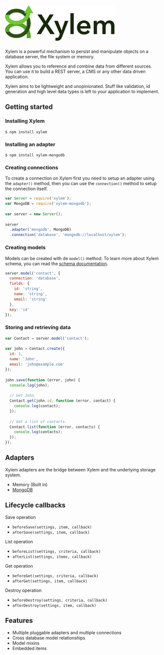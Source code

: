 # ![Xylem](https://raw.githubusercontent.com/recidive/xylem/master/docs/xylem-logo.png)

Xylem is a powerful mechanism to persist and manipulate objects on a database server, the file system or memory.

Xylem allows you to reference and combine data from different sources. You can use it to build a REST server, a CMS or any other data driven application.

Xylem aims to be lightweight and unopinionated. Stuff like validation, id generation and high level data types is left to your application to implement.

## Getting started

### Installing Xylem

    $ npm install xylem

### Installing an adapter

    $ npm install xylem-mongodb

### Creating connections

To create a connection on Xylem first you need to setup an adapter using the `adapter()` method, then you can use the `connection()` method to setup the connection itself.

```js
var Server = require('xylem');
var MongoDB = require('xylem-mongodb');

var server = new Server();

server
  .adapter('mongodb', MongoDB)
  .connection('database', 'mongodb://localhost/xylem');
```

### Creating models

Models can be created with de `model()` method. To learn more about Xylem schema, you can read the [schema documentation](https://github.com/recidive/xylem/blob/master/docs/schema.md).

```js
server.model('contact', {
  connection: 'database',
  fields: {
    id: 'string',
    name: 'string',
    email: 'string'
  },
  key: 'id'
});
```

### Storing and retrieving data

```js
var Contact = server.model('contact');

var john = Contact.create({
  id: 1,
  name: 'John',
  email: 'john@example.com'
});

john.save(function (error, john) {
  console.log(john);

  // Get John.
  Contact.get(john.id, function (error, contact) {
    console.log(contact);
  });

  // Get a list of contacts.
  Contact.list(function (error, contacts) {
    console.log(contacts);
  });
});
```

## Adapters

Xylem adapters are the bridge between Xylem and the underlying storage system.

 - Memory (Built in)
 - [MongoDB](https://github.com/recidive/xylem-mongodb)

## Lifecycle callbacks

Save operation

 - `beforeSave(settings, item, callback)`
 - `afterSave(settings, item, callback)`

List operation

 - `beforeList(settings, criteria, callback)`
 - `afterList(settings, items, callback)`

Get operation

 - `beforeGet(settings, criteria, callback)`
 - `afterGet(settings, item, callback)`

Destroy operation

 - `beforeDestroy(settings, criteria, callback)`
 - `afterDestroy(settings, item, callback)`

## Features

 - Multiple pluggable adapters and multiple connections
 - Cross database model relationships
 - Model mixins
 - Embedded items
